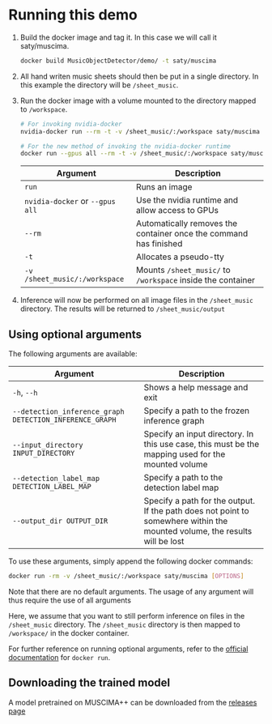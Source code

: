 # Running this demo

1. Build the docker image and tag it. In this case we will call it saty/muscima.

   ```bash
   docker build MusicObjectDetector/demo/ -t saty/muscima
   ```

2. All hand writen music sheets should then be put in a single directory. In this example the directory will be `/sheet_music`.
3. Run the docker image with a volume mounted to the directory mapped to `/workspace`.

   ```bash
   # For invoking nvidia-docker
   nvidia-docker run --rm -t -v /sheet_music/:/workspace saty/muscima

   # For the new method of invoking the nvidia-docker runtime
   docker run --gpus all --rm -t -v /sheet_music/:/workspace saty/muscima
   ```

   | Argument                        | Description                                                       |
   |---------------------------------|-------------------------------------------------------------------|
   | `run`                           | Runs an image                                                     |
   | `nvidia-docker` or `--gpus all` | Use the nvidia runtime and allow access to GPUs                   |
   | `--rm`                          | Automatically removes the container once the command has finished |
   | `-t`                            | Allocates a pseudo-tty                                            |
   | `-v /sheet_music/:/workspace`   | Mounts `/sheet_music/` to `/workspace` inside the container       |

4. Inference will now be performed on all image files in the `/sheet_music` directory. The results will be returned to `/sheet_music/output`

## Using optional arguments

The following arguments are available:

| Argument                                                | Description                                                                                                                |
|---------------------------------------------------------|----------------------------------------------------------------------------------------------------------------------------|
| `-h`, `--h`                                             | Shows a help message and exit                                                                                              |
| `--detection_inference_graph DETECTION_INFERENCE_GRAPH` | Specify a path to the frozen inference graph                                                                               |
| `--input_directory INPUT_DIRECTORY`                     | Specify an input directory. In this use case, this must be the mapping used for the mounted volume                         |
| `--detection_label_map DETECTION_LABEL_MAP`             | Specify a path to the detection label map                                                                                  |
| `--output_dir OUTPUT_DIR`                               | Specify a path for the output. If the path does not point to somewhere within the mounted volume, the results will be lost |

To use these arguments, simply append the following docker commands:

```bash
docker run -rm -v /sheet_music/:/workspace saty/muscima [OPTIONS]
```

Note that there are no default arguments. The usage of any argument will thus require the use of all arguments

Here, we assume that you want to still perform inference on files in the `/sheet_music` directory. The `/sheet_music` directory is then mapped to `/workspace/` in the docker container.

For further reference on running optional arguments, refer to the [official documentation](https://docs.docker.com/engine/reference/run/#entrypoint-default-command-to-execute-at-runtime) for `docker run`.

## Downloading the trained model

A model pretrained on MUSCIMA++ can be downloaded from the [releases page](https://github.com/apacha/MusicObjectDetector-TF/releases/tag/full-page-detection-v2)